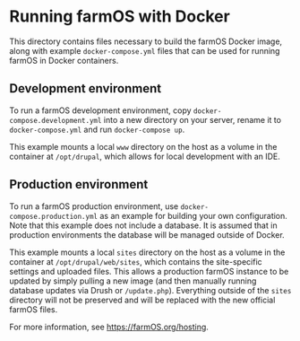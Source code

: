 # Running farmOS with Docker

This directory contains files necessary to build the farmOS Docker image, along
with example `docker-compose.yml` files that can be used for running farmOS in
Docker containers.

## Development environment

To run a farmOS development environment, copy `docker-compose.development.yml`
into a new directory on your server, rename it to `docker-compose.yml` and run
`docker-compose up`.

This example mounts a local `www` directory on the host as a volume in the
container at `/opt/drupal`, which allows for local development with an IDE.

## Production environment

To run a farmOS production environment, use `docker-compose.production.yml` as
an example for building your own configuration. Note that this example does not
include a database. It is assumed that in production environments the database
will be managed outside of Docker.

This example mounts a local `sites` directory on the host as a volume in the
container at `/opt/drupal/web/sites`, which contains the site-specific settings
and uploaded files. This allows a production farmOS instance to be updated by
simply pulling a new image (and then manually running database updates via Drush
or `/update.php`). Everything outside of the `sites` directory will not be
preserved and will be replaced with the new official farmOS files.

For more information, see https://farmOS.org/hosting.
